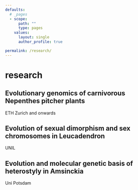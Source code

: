 ```yaml
---
defaults:
  # _pages
  - scope:
      path: ""
      type: pages
    values:
      layout: single
      author_profile: true

permalink: /research/
---
```


# research

## Evolutionary genomics of carnivorous Nepenthes pitcher plants

ETH Zurich and onwards

## Evolution of sexual dimorphism and sex chromosomes in Leucadendron

UNIL

## Evolution and molecular genetic basis of heterostyly in Amsinckia

Uni Potsdam
